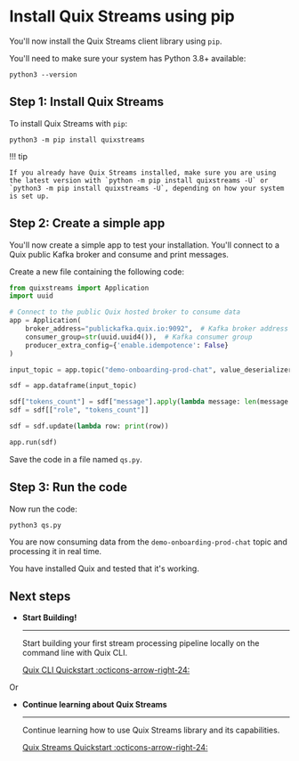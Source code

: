 # Install Quix Streams using pip

You'll now install the Quix Streams client library using `pip`.

You'll need to make sure your system has Python 3.8+ available:

```
python3 --version
```

## Step 1: Install Quix Streams

To install Quix Streams with `pip`:

```
python3 -m pip install quixstreams
```

!!! tip

    If you already have Quix Streams installed, make sure you are using the latest version with `python -m pip install quixstreams -U` or `python3 -m pip install quixstreams -U`, depending on how your system is set up.

## Step 2: Create a simple app

You'll now create a simple app to test your installation. You'll connect to a Quix public Kafka broker and consume and print messages.

Create a new file containing the following code:

``` python
from quixstreams import Application
import uuid

# Connect to the public Quix hosted broker to consume data
app = Application(
    broker_address="publickafka.quix.io:9092",  # Kafka broker address
    consumer_group=str(uuid.uuid4()),  # Kafka consumer group
    producer_extra_config={'enable.idempotence': False}
)

input_topic = app.topic("demo-onboarding-prod-chat", value_deserializer='json')

sdf = app.dataframe(input_topic)

sdf["tokens_count"] = sdf["message"].apply(lambda message: len(message.split(" ")))
sdf = sdf[["role", "tokens_count"]]

sdf = sdf.update(lambda row: print(row))

app.run(sdf)
```

Save the code in a file named `qs.py`.

## Step 3: Run the code

Now run the code:

```
python3 qs.py
```

You are now consuming data from the `demo-onboarding-prod-chat` topic and processing it in real time.

You have installed Quix and tested that it's working.

## Next steps

<div class="grid cards" markdown>

- __Start Building!__

    ---

    Start building your first stream processing pipeline locally on the command line with Quix CLI.

    [Quix CLI Quickstart :octicons-arrow-right-24:](../cli/cli-quickstart.md)

</div>

Or

<div class="grid cards" markdown>

- __Continue learning about Quix Streams__

    ---

    Continue learning how to use Quix Streams library and its capabilities.

    [Quix Streams Quickstart :octicons-arrow-right-24:](../quix-streams/quickstart.md)

</div>

